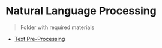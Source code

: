 # Natural Language Processing

> Folder with required materials

- [Text Pre-Processing](https://github.com/regmi-saugat/Natural_Language_Processing/tree/main/Text%20Pre-Processing)
